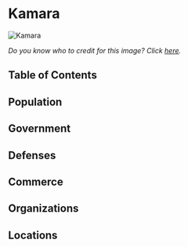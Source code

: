 # Kamara <!-- omit in toc -->

![Kamara](https://i.neoseeker.com/ca/aion_the_tower_of_eternity_conceptart_rz6Hl.jpg)

*Do you know who to credit for this image? Click [here](https://airtable.com/shr3qtfCwGUUMYQqI).*

## Table of Contents <!-- omit in toc -->

## Population

## Government

## Defenses

## Commerce

## Organizations

## Locations
